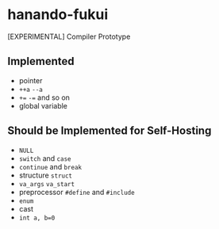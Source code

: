 # hanando-fukui
[EXPERIMENTAL] Compiler Prototype

## Implemented
* pointer
* `++a` `--a`
* `+=` `-=` and so on
* global variable

## Should be Implemented for Self-Hosting
* `NULL`
* `switch` and `case`
* `continue` and `break`
* structure `struct`
* `va_args` `va_start`
* preprocessor `#define` and `#include`
* `enum`
* cast
* `int a, b=0`

